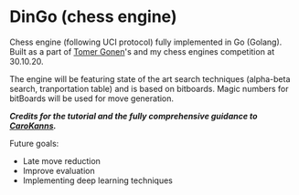 # DinGo (chess engine)
Chess engine (following UCI protocol) fully implemented in Go (Golang).
Built as a part of [Tomer Gonen](https://github.com/yodatk)'s and my chess engines competition at 30.10.20. 

The engine will be featuring state of the art search techniques (alpha-beta search, tranportation table) and is based on bitboards. Magic numbers for bitBoards will be used for move generation.


***Credits for the tutorial and the fully comprehensive guidance to [CaroKanns](https://www.youtube.com/playlist?list=PLftcy-r3mehgu4gikLTFoI1CXh2bHm3rf).***

Future goals:
* Late move reduction
* Improve evaluation
* Implementing deep learning techniques
